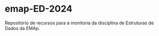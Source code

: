 # emap-ED-2024
Repositório de recursos para a monitoria da disciplina de Estruturas de Dados da EMAp.
